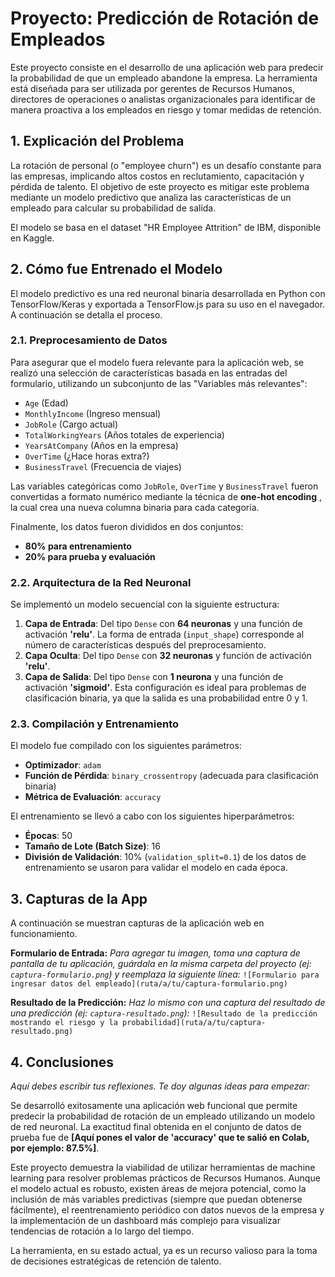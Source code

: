 # Proyecto: Predicción de Rotación de Empleados

Este proyecto consiste en el desarrollo de una aplicación web para predecir la probabilidad de que un empleado abandone la empresa. La herramienta está diseñada para ser utilizada por gerentes de Recursos Humanos, directores de operaciones o analistas organizacionales para identificar de manera proactiva a los empleados en riesgo y tomar medidas de retención.

## 1. Explicación del Problema

La rotación de personal (o "employee churn") es un desafío constante para las empresas, implicando altos costos en reclutamiento, capacitación y pérdida de talento. El objetivo de este proyecto es mitigar este problema mediante un modelo predictivo que analiza las características de un empleado para calcular su probabilidad de salida.

El modelo se basa en el dataset "HR Employee Attrition" de IBM, disponible en Kaggle.

## 2. Cómo fue Entrenado el Modelo

El modelo predictivo es una red neuronal binaria  desarrollada en Python con TensorFlow/Keras y exportada a TensorFlow.js para su uso en el navegador. A continuación se detalla el proceso.

### 2.1. Preprocesamiento de Datos

Para asegurar que el modelo fuera relevante para la aplicación web, se realizó una selección de características basada en las entradas del formulario, utilizando un subconjunto de las "Variables más relevantes":

* `Age` (Edad) 
* `MonthlyIncome` (Ingreso mensual) 
* `JobRole` (Cargo actual) 
* `TotalWorkingYears` (Años totales de experiencia) 
* `YearsAtCompany` (Años en la empresa) 
* `OverTime` (¿Hace horas extra?) 
* `BusinessTravel` (Frecuencia de viajes) 

Las variables categóricas como `JobRole`, `OverTime` y `BusinessTravel`  fueron convertidas a formato numérico mediante la técnica de **one-hot encoding** , la cual crea una nueva columna binaria para cada categoría.

Finalmente, los datos fueron divididos en dos conjuntos:
* **80% para entrenamiento** 
* **20% para prueba y evaluación** 

### 2.2. Arquitectura de la Red Neuronal

Se implementó un modelo secuencial con la siguiente estructura:

1.  **Capa de Entrada**: Del tipo `Dense` con **64 neuronas** y una función de activación **'relu'**. La forma de entrada (`input_shape`) corresponde al número de características después del preprocesamiento.
2.  **Capa Oculta**: Del tipo `Dense` con **32 neuronas** y función de activación **'relu'**.
3.  **Capa de Salida**: Del tipo `Dense` con **1 neurona** y una función de activación **'sigmoid'**. Esta configuración es ideal para problemas de clasificación binaria, ya que la salida es una probabilidad entre 0 y 1.

### 2.3. Compilación y Entrenamiento

El modelo fue compilado con los siguientes parámetros:

* **Optimizador**: `adam` 
* **Función de Pérdida**: `binary_crossentropy` (adecuada para clasificación binaria) 
* **Métrica de Evaluación**: `accuracy` 

El entrenamiento se llevó a cabo con los siguientes hiperparámetros:

* **Épocas**: 50 
* **Tamaño de Lote (Batch Size)**: 16 
* **División de Validación**: 10% (`validation_split=0.1`) de los datos de entrenamiento se usaron para validar el modelo en cada época.

## 3. Capturas de la App

A continuación se muestran capturas de la aplicación web en funcionamiento.

**Formulario de Entrada:**
*Para agregar tu imagen, toma una captura de pantalla de tu aplicación, guárdala en la misma carpeta del proyecto (ej: `captura-formulario.png`) y reemplaza la siguiente línea:*
`![Formulario para ingresar datos del empleado](ruta/a/tu/captura-formulario.png)`

**Resultado de la Predicción:**
*Haz lo mismo con una captura del resultado de una predicción (ej: `captura-resultado.png`):*
`![Resultado de la predicción mostrando el riesgo y la probabilidad](ruta/a/tu/captura-resultado.png)`

## 4. Conclusiones

*Aquí debes escribir tus reflexiones. Te doy algunas ideas para empezar:*

Se desarrolló exitosamente una aplicación web funcional que permite predecir la probabilidad de rotación de un empleado utilizando un modelo de red neuronal. La exactitud final obtenida en el conjunto de datos de prueba fue de **[Aquí pones el valor de 'accuracy' que te salió en Colab, por ejemplo: 87.5%]**.

Este proyecto demuestra la viabilidad de utilizar herramientas de machine learning para resolver problemas prácticos de Recursos Humanos. Aunque el modelo actual es robusto, existen áreas de mejora potencial, como la inclusión de más variables predictivas (siempre que puedan obtenerse fácilmente), el reentrenamiento periódico con datos nuevos de la empresa y la implementación de un dashboard más complejo para visualizar tendencias de rotación a lo largo del tiempo.

La herramienta, en su estado actual, ya es un recurso valioso para la toma de decisiones estratégicas de retención de talento.